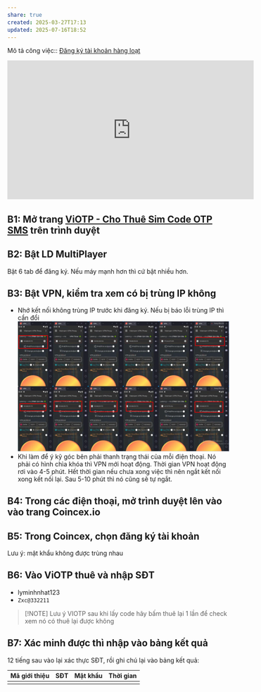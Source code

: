 ```yaml
---
share: true
created: 2025-03-27T17:13
updated: 2025-07-16T18:52
---
```

Mô tả công việc:: [Đăng ký tài khoản hàng loạt](../../%F0%9F%93%9CT%C3%A0i%20nguy%C3%AAn/%C3%9D%20t%C6%B0%E1%BB%9Fng%20ki%E1%BA%BFm%20ti%E1%BB%81n/3%20%C3%9D%20t%C6%B0%E1%BB%9Fng/C%C3%B4ng%20vi%E1%BB%87c%20th%E1%BB%9Di%20v%E1%BB%A5,%20c%E1%BB%99ng%20t%C3%A1c%20vi%C3%AAn/S%C4%83n%20khuy%E1%BA%BFn%20m%C3%A3i,%20gi%E1%BA%A3m%20gi%C3%A1/%C4%90%C4%83ng%20k%C3%BD%20t%C3%A0i%20kho%E1%BA%A3n%20h%C3%A0ng%20lo%E1%BA%A1t.md)
<iframe width="560" height="315" src="https://www.youtube.com/embed/Nzs6cyP5rpE?si=hWqdKw5rXRy6R_0H" title="YouTube video player" frameborder="0" allow="accelerometer; autoplay; clipboard-write; encrypted-media; gyroscope; picture-in-picture; web-share" referrerpolicy="strict-origin-when-cross-origin" allowfullscreen></iframe>

## B1: Mở trang [ViOTP - Cho Thuê Sim Code OTP SMS](https://viotp.com/) trên trình duyệt

## B2: Bật LD MultiPlayer
Bật 6 tab để đăng ký. Nếu máy mạnh hơn thì cứ bật nhiều hơn.

## B3: Bật VPN, kiểm tra xem có bị trùng IP không
- Nhớ kết nối không trùng IP trước khi đăng ký. Nếu bị báo lỗi trùng IP thì cần đổi
![Pasted image 20250707205013.png](../../assets/attachments/Pasted%20image%2020250707205013.png)
- Khi làm để ý kỹ góc bên phải thanh trạng thái của mỗi điện thoại. Nó phải có hình chìa khóa thì VPN mới hoạt động. Thời gian VPN hoạt động rơi vào 4-5 phút. Hết thời gian nếu chưa xong việc thì nên ngắt kết nối xong kết nối lại. Sau 5-10 phút thì nó cũng sẽ tự ngắt.

## B4: Trong các điện thoại, mở trình duyệt lên vào vào trang Coincex.io

## B5: Trong Coincex, chọn đăng ký tài khoản
Lưu ý: mật khẩu không được trùng nhau 

## B6: Vào ViOTP thuê và nhập SĐT
- lyminhnhat123
- `Zxc@332211`
> [!NOTE] Lưu ý
> VIOTP sau khi lấy code hãy bấm thuê lại 1 lần để check xem nó có thuê lại được không

## B7: Xác minh được thì nhập vào bảng kết quả
12 tiếng sau vào lại xác thực SĐT, rồi ghi chú lại vào bảng kết quả:

| Mã giới thiệu | SĐT | Mật khẩu | Thời gian | 
| ------------- | --- | -------- | --------- | 
|               |     |          |           | 